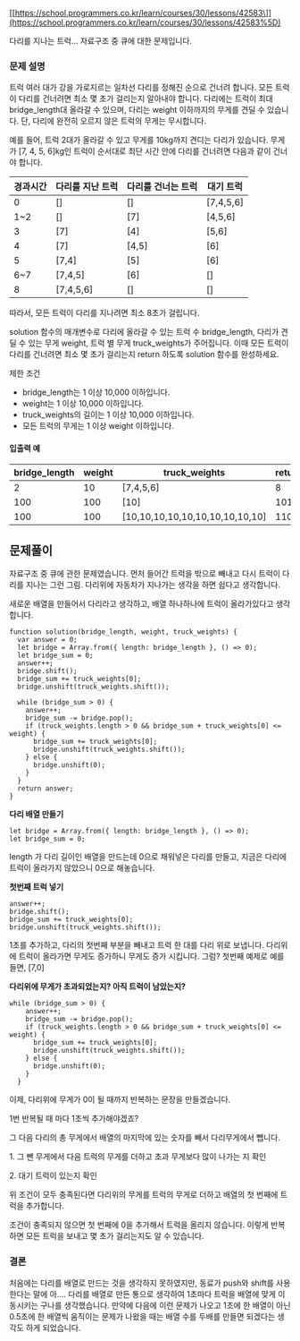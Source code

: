 \[[https://school.programmers.co.kr/learn/courses/30/lessons/42583\]](https://school.programmers.co.kr/learn/courses/30/lessons/42583%5D)

다리를 지나는 트럭... 자료구조 중 큐에 대한 문제입니다.

### **문제 설명**

트럭 여러 대가 강을 가로지르는 일차선 다리를 정해진 순으로 건너려 합니다. 모든 트럭이 다리를 건너려면 최소 몇 초가 걸리는지 알아내야 합니다. 다리에는 트럭이 최대 bridge_length대 올라갈 수 있으며, 다리는 weight 이하까지의 무게를 견딜 수 있습니다. 단, 다리에 완전히 오르지 않은 트럭의 무게는 무시합니다.

예를 들어, 트럭 2대가 올라갈 수 있고 무게를 10kg까지 견디는 다리가 있습니다. 무게가 \[7, 4, 5, 6\]kg인 트럭이 순서대로 최단 시간 안에 다리를 건너려면 다음과 같이 건너야 합니다.

| 경과시간 | 다리를 지난 트럭 | 다리를 건너는 트럭 | 대기 트럭   |
| -------- | ---------------- | ------------------ | ----------- |
| 0        | \[\]             | \[\]               | \[7,4,5,6\] |
| 1~2      | \[\]             | \[7\]              | \[4,5,6\]   |
| 3        | \[7\]            | \[4\]              | \[5,6\]     |
| 4        | \[7\]            | \[4,5\]            | \[6\]       |
| 5        | \[7,4\]          | \[5\]              | \[6\]       |
| 6~7      | \[7,4,5\]        | \[6\]              | \[\]        |
| 8        | \[7,4,5,6\]      | \[\]               | \[\]        |

따라서, 모든 트럭이 다리를 지나려면 최소 8초가 걸립니다.

solution 함수의 매개변수로 다리에 올라갈 수 있는 트럭 수 bridge_length, 다리가 견딜 수 있는 무게 weight, 트럭 별 무게 truck_weights가 주어집니다. 이때 모든 트럭이 다리를 건너려면 최소 몇 초가 걸리는지 return 하도록 solution 함수를 완성하세요.

제한 조건

- bridge_length는 1 이상 10,000 이하입니다.
- weight는 1 이상 10,000 이하입니다.
- truck_weights의 길이는 1 이상 10,000 이하입니다.
- 모든 트럭의 무게는 1 이상 weight 이하입니다.

#### **입출력 예**

| bridge_length | weight | truck_weights                     | return |
| ------------- | ------ | --------------------------------- | ------ |
| 2             | 10     | \[7,4,5,6\]                       | 8      |
| 100           | 100    | \[10\]                            | 101    |
| 100           | 100    | \[10,10,10,10,10,10,10,10,10,10\] | 110    |

## **문제풀이**

자료구조 중 큐에 관한 문제였습니다. 먼저 들어간 트럭을 밖으로 빼내고 다시 트럭이 다리를 지나는 그런 그림. 다리위에 자동차가 지나가는 생각을 하면 쉽다고 생각합니다.

새로운 배열을 만들어서 다리라고 생각하고, 배열 하나하나에 트럭이 올라가있다고 생각합니다.

```
function solution(bridge_length, weight, truck_weights) {
  var answer = 0;
  let bridge = Array.from({ length: bridge_length }, () => 0);
  let bridge_sum = 0;
  answer++;
  bridge.shift();
  bridge_sum += truck_weights[0];
  bridge.unshift(truck_weights.shift());

  while (bridge_sum > 0) {
    answer++;
    bridge_sum -= bridge.pop();
    if (truck_weights.length > 0 && bridge_sum + truck_weights[0] <= weight) {
      bridge_sum += truck_weights[0];
      bridge.unshift(truck_weights.shift());
    } else {
      bridge.unshift(0);
    }
  }
  return answer;
}
```

**다리 배열 만들기**

```
let bridge = Array.from({ length: bridge_length }, () => 0);
let bridge_sum = 0;
```

length 가 다리 길이인 배열을 만드는데 0으로 채워넣은 다리를 만들고, 지금은 다리에 트럭이 올라가지 않았으니 0으로 해놓습니다.

**첫번째 트럭 넣기**

```
answer++;
bridge.shift();
bridge_sum += truck_weights[0];
bridge.unshift(truck_weights.shift());
```

1초를 추가하고, 다리의 첫번째 부분을 빼내고 트럭 한 대를 다리 위로 보냅니다. 다리위에 트럭이 올라가면 무게도 증가하니 무게도 증가 시킵니다. 그럼? 첫번째 예제로 예를 들면, \[7,0\]

**다리위에 무게가 초과되었는지? 아직 트럭이 남았는지?**

```
while (bridge_sum > 0) {
    answer++;
    bridge_sum -= bridge.pop();
    if (truck_weights.length > 0 && bridge_sum + truck_weights[0] <= weight) {
      bridge_sum += truck_weights[0];
      bridge.unshift(truck_weights.shift());
    } else {
      bridge.unshift(0);
    }
  }
```

이제, 다리위에 무게가 0이 될 때까지 반복하는 문장을 만들겠습니다.

1번 반복될 때 마다 1초씩 추가해야겠죠?

그 다음 다리의 총 무게에서 배열의 마지막에 있는 숫자를 빼서 다리무게에서 뺍니다.

1\. 그 뺀 무게에서 다음 트럭의 무게를 더하고 초과 무게보다 많이 나가는 지 확인

2\. 대기 트럭이 있는지 확인

위 조건이 모두 충족된다면 다리위의 무게를 트럭의 무게로 더하고 배열의 첫 번째에 트럭을 추가합니다.

조건이 충족되지 않으면 첫 번째에 0을 추가해서 트럭을 올리지 않습니다. 이렇게 반복하면 모든 트럭을 보내고 몇 초가 걸리는지도 알 수 있습니다.

### **결론**

처음에는 다리를 배열로 만드는 것을 생각하지 못하였지만, 동료가 push와 shift를 사용한다는 말에 아.... 다리를 배열로 만든 통으로 생각하여 1초마다 트럭을 배열에 맞게 이동시키는 구나를 생각했습니다. 만약에 다음에 이런 문제가 나오고 1초에 한 배열이 아닌 0.5초에 한 배열씩 움직이는 문제가 나왔을 때는 배열 수를 두배를 만들면 되겠다는 생각도 하게 되었습니다.
